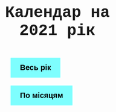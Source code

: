 <!DOCTYPE HTML PUBLIC “-//W3C//DTD HTML 4.01 Transitional//EN” “http://www.w3.org/TR/html4/loose.dtd”>
<html lang="ua">
<head>
    <meta charset="utf-8">
    <title>Календар</title>
    <style>
.button {
  background-color: rgba(0,255,255,0.5);
  border: 2px solid white;
  color: #000;
  padding: 15px 25px;
  text-align: center;
  font-size: 20px;
  cursor: pointer;
  margin-left: 25%;
}
</style>
</head>
<body background="https://png.pngtree.com/thumb_back/fw800/background/20190223/ourmid/pngtree-beautiful-color-art-watercolor-graffiti-background-image_69469.jpg" style="background-size:60%; background-position:center center; background-attachment:fixed">
    <br>
    <br>
    <h1 align="center" style="font-size:300%; font-family:courier">Календар на<br>2021 рік</h1>
    <br>
    <button class="button" target="_blank" onclick='location.href="file:///C:/Users/Boss/Desktop/MYSITE/year.html"'><b>Весь рік</b></button>
    <br>
    <br>
    <button class="button" target="_blank" onclick='location.href="file:///C:/Users/Boss/Desktop/MYSITE/january.html"'><b>По місяцям</b></button>
    
</body>
</html>
